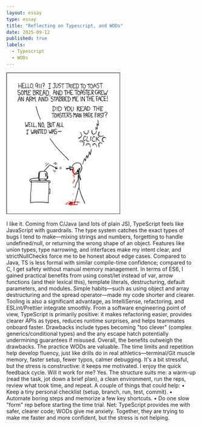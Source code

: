 ```yaml
---
layout: essay
type: essay
title: "Reflecting on Typescript, and WODs"
date: 2025-09-12
published: true
labels:
  - Typescript
  - WODs
---
```


<img width="300px" class="rounded float-start pe-4" src="../img/smart-questions/rtfm.png">

I like it.  Coming from C/Java (and lots of plain JS), TypeScript feels like JavaScript with guardrails.  The type system catches the exact types of bugs I tend to make—mixing strings and numbers, forgetting to handle undefined/null, or returning the wrong shape of an object.  Features like union types, type narrowing, and interfaces make my intent clear, and strictNullChecks force me to be honest about edge cases.  Compared to Java, TS is less formal with similar compile-time confidence; compared to C, I get safety without manual memory management.
In terms of ES6, I gained practical benefits from using const/let instead of var, arrow functions (and their lexical this), template literals, destructuring, default parameters, and modules.  Simple habits—such as using object and array destructuring and the spread operator—made my code shorter and clearer.  Tooling is also a significant advantage, as IntelliSense, refactoring, and ESLint/Prettier integrate smoothly.
From a software engineering point of view, TypeScript is primarily positive: it makes refactoring easier, provides clearer APIs as types, reduces runtime surprises, and helps teammates onboard faster.  Drawbacks include types becoming "too clever" (complex generics/conditional types) and the any escape hatch potentially undermining guarantees if misused.  Overall, the benefits outweigh the drawbacks.
The practice WODs are valuable.  The time limits and repetition help develop fluency, just like drills do in real athletics—terminal/Git muscle memory, faster setup, fewer typos, calmer debugging.  It's a bit stressful, but the stress is constructive: it keeps me motivated.  I enjoy the quick feedback cycle.
Will it work for me?  Yes.  The structure suits me: a warm-up (read the task, jot down a brief plan), a clean environment, run the reps, review what took time, and repeat.  A couple of things that could help:
•	Keep a tiny personal checklist (setup, branch, run, test, commit).
•	Automate boring steps and memorize a few key shortcuts.
•	Do one slow "form" rep before starting the time trial.
Net: TypeScript provides me with safer, clearer code; WODs give me anxiety.  Together, they are trying to make me faster and more confident, but the stress is not helping.

